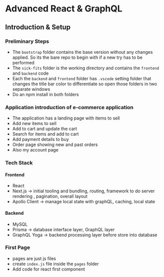 # Advanced React & GraphQL

## Introduction & Setup

### Preliminary Steps

* The `bootstrap` folder contains the base version without any changes applied. So its the bare repo to begin with if a new try has to be performed
* The `sick-fits` folder is the working directory and contains the `frontend` and `backend` code
* Each the `backend` and `frontend` folder has `.vscode` setting folder that changes the title bar color to differentiate so open those folders in two separate windows
* Do an npm install in both folders

### Application introduction of e-commerce application

* The application has a landing page with items to sell
* Add new items to sell
* Add to cart and update the cart
* Search for items and add to cart
* Add payment details to buy
* Order page showing new and past orders
* Also my account page

### Tech Stack

#### Frontend

* React
* Next.js -> initial tooling and bundling, routing, framework to do server rendering , pagination, overall layout
* Apollo Client -> manage local state with graphQL, caching, local state

#### Backend

* MySQL
* Prisma -> database interface layer, GraphQL layer
* GraphQL Yoga -> backend processing layer before store into database

### First Page

* pages are just js files
* create `index.js` file inside the `pages` folder
* Add code for react first component